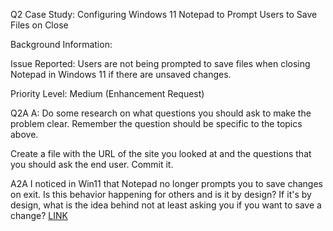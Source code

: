 Q2
Case Study: Configuring Windows 11 Notepad to Prompt Users to Save Files on Close

Background Information:

Issue Reported: Users are not being prompted to save files when closing Notepad in Windows 11 if there are unsaved changes.

Priority Level: Medium (Enhancement Request)

Q2A
A: Do some research on what questions you should ask to make the problem clear.
Remember the question should be specific to the topics above.

Create a file with the URL of the site you looked at and the questions that you should ask the end user.
Commit it.

A2A
I noticed in Win11 that Notepad no longer prompts you to save changes on exit. Is this behavior happening for others and is it by design?
If it's by design, what is the idea behind not at least asking you if you want to save a change? 
[LINK](https://www.reddit.com/r/sysadmin/comments/1fnkfui/notepad_on_windows_11_no_longer_prompts_you_to/)
